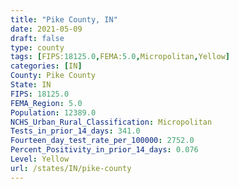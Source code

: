 ```yaml
---
title: "Pike County, IN"
date: 2021-05-09
draft: false
type: county
tags: [FIPS:18125.0,FEMA:5.0,Micropolitan,Yellow]
categories: [IN]
County: Pike County
State: IN
FIPS: 18125.0
FEMA_Region: 5.0
Population: 12389.0
NCHS_Urban_Rural_Classification: Micropolitan
Tests_in_prior_14_days: 341.0
Fourteen_day_test_rate_per_100000: 2752.0
Percent_Positivity_in_prior_14_days: 0.076
Level: Yellow
url: /states/IN/pike-county
---
```



